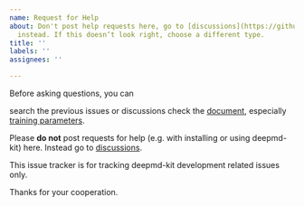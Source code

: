 ```yaml
---
name: Request for Help
about: Don't post help requests here, go to [discussions](https://github.com/deepmodeling/dpdata/discussions)
  instead. If this doesn’t look right, choose a different type.
title: ''
labels: ''
assignees: ''

---
```


Before asking questions, you can

search the previous issues or discussions
check the [document](https://deepmd.readthedocs.io/en/stable), especially [training parameters](https://deepmd.readthedocs.io/en/stable/train-input.html).

Please **do not** post requests for help (e.g. with installing or using deepmd-kit) here. 
Instead go to [discussions](https://github.com/deepmodeling/deepmd-kit/discussions).

This issue tracker is for tracking deepmd-kit development related issues only.

Thanks for your cooperation.
